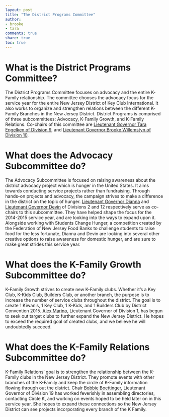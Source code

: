 ```yaml
---
layout: post
title: "The District Programs Committee"
author:
- brooke
- tara
comments: true
share: true
toc: true
---
```


# What is the District Programs Committee?

The District Programs Committee focuses on advocacy and the entire K-Family relationship. The committee chooses the advocacy focus for the service year for the entire New Jersey District of Key Club International. It also works to organize and strengthen relations between the different K-Family Branches in the New Jersey District. District Programs is comprised of three subcommittees: Advocacy, K-Family Growth, and K-Family Relations. Co-chairs of this committee are [Lieutenant Governor Tara Engelken of Division 9](/board/tara.html), and [Lieutenant Governor Brooke Willemstyn of Division 10](/board/brooke.html).

# What does the Advocacy Subcommittee do?

The Advocacy Subcommittee is focused on raising awareness about the district advocacy project which is hunger in the United States. It aims towards conducting service projects rather than fundraising. Through hands-on projects and advocacy, the campaign strives to make a difference in the district on the topic of hunger. [Lieutenant Governor Dianna](/board/dianna.html) and [Lieutenant Governor Devin](/board/devin.html) of Divisions 2 and 12 respectively serve as co-chairs to this subcommittee. They have helped shape the focus for the 2014-2015 service year, and are looking into the ways to expand upon it. Alongside working with Students Change Hunger, a competition created by the Federation of New Jersey Food Banks to challenge students to raise food for the less fortunate, Dianna and Devin are looking into several other creative options to raise awareness for domestic hunger, and are sure to make great strides this service year.

# What does the K-Family Growth Subcommittee do?

K-Family Growth strives to create new K-Family clubs. Whether it’s a Key Club, K-Kids Club, Builders Club, or another branch, the purpose is to increase the number of service clubs throughout the district. The goal is to create 1 Kiwanis, 1 Key Club, 1 K-Kids, and 1 Builders Club by District Convention 2015. [Alex Marino](/board/alex.html), Lieutenant Governor of Division 1, has begun to seek out target clubs to further expand the New Jersey District. He hopes to exceed the required goal of created clubs, and we believe he will undoubtedly succeed.

# What does the K-Family Relations Subcommittee do?

K-Family Relations’ goal is to strengthen the relationship between the K-Family clubs in the New Jersey District. They promote events with other branches of the K-Family and keep the circle of K-Family information flowing through out the district. Chair [Bobbie Boettinger](/board/bobbie.html), Lieutenant Governor of Division 19 has worked feverishly in assembling directories, contacting Circle K, and working on events hoped to be held later on in this service year. She hopes to expand these connections so the New Jersey District can see projects incorporating every branch of the K Family.
